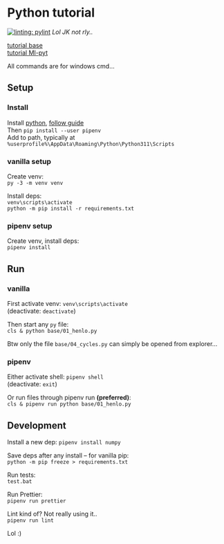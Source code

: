 # Python tutorial

[![linting: pylint](https://img.shields.io/badge/linting-pylint-yellowgreen)](https://github.com/PyCQA/pylint)
_Lol JK not rly.._

[tutorial base](https://naucse.python.cz/course/pyladies/)  
[tutorial MI-pyt](https://naucse.python.cz/course/mi-pyt/)

All commands are for windows cmd...


## Setup

### Install
Install [python](https://www.python.org/downloads/), [follow guide](https://naucse.python.cz/course/pyladies/beginners/install/windows/)  
Then `pip install --user pipenv`  
Add to path, typically at `%userprofile%\AppData\Roaming\Python\Python311\Scripts`

### vanilla setup
Create venv:  
`py -3 -m venv venv`

Install deps:  
`venv\scripts\activate`  
`python -m pip install -r requirements.txt`

### pipenv setup
Create venv, install deps:  
`pipenv install`

## Run

### vanilla

First activate venv: `venv\scripts\activate`  
(deactivate: `deactivate`)

Then start any `py` file:  
`cls & python base/01_henlo.py`

Btw only the file `base/04_cycles.py` can simply be opened from explorer...


### pipenv

Either activate shell: `pipenv shell`  
(deactivate: `exit`)

Or run files through pipenv run **(preferred)**:  
`cls & pipenv run python base/01_henlo.py`


## Development

Install a new dep: `pipenv install numpy`

Save deps after any install – for vanilla pip:  
`python -m pip freeze > requirements.txt`

Run tests:  
`test.bat`

Run Prettier:  
`pipenv run prettier`

Lint kind of? Not really using it..  
`pipenv run lint`

Lol :)
